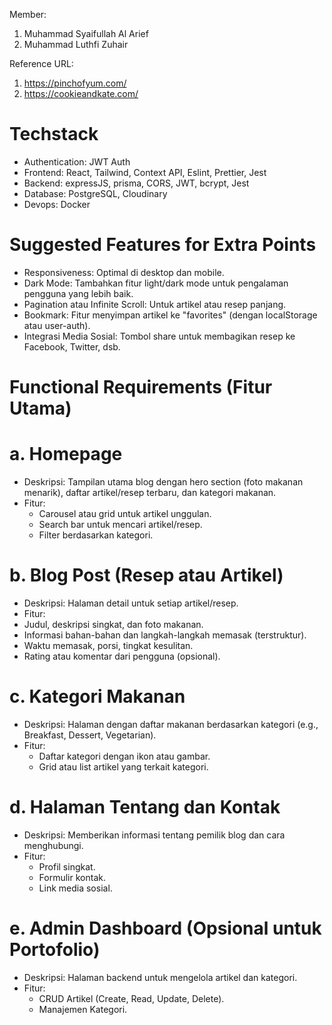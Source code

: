 Member:
1. Muhammad Syaifullah Al Arief
2. Muhammad Luthfi Zuhair

Reference URL:
1. https://pinchofyum.com/ 
2. https://cookieandkate.com/

# Techstack
- Authentication: JWT Auth
- Frontend: React, Tailwind, Context API, Eslint, Prettier, Jest
- Backend: expressJS, prisma, CORS, JWT, bcrypt, Jest
- Database: PostgreSQL, Cloudinary
- Devops: Docker

# Suggested Features for Extra Points

- Responsiveness: Optimal di desktop dan mobile.
- Dark Mode: Tambahkan fitur light/dark mode untuk pengalaman pengguna yang lebih baik.
- Pagination atau Infinite Scroll: Untuk artikel atau resep panjang.
- Bookmark: Fitur menyimpan artikel ke "favorites" (dengan localStorage atau user-auth).
- Integrasi Media Sosial: Tombol share untuk membagikan resep ke Facebook, Twitter, dsb.

# Functional Requirements (Fitur Utama)
# a. Homepage

- Deskripsi: Tampilan utama blog dengan hero section (foto makanan menarik), daftar artikel/resep terbaru, dan kategori makanan.
- Fitur:
    - Carousel atau grid untuk artikel unggulan.
    - Search bar untuk mencari artikel/resep.
    - Filter berdasarkan kategori.

# b. Blog Post (Resep atau Artikel)

- Deskripsi: Halaman detail untuk setiap artikel/resep.
- Fitur:
- Judul, deskripsi singkat, dan foto makanan.
- Informasi bahan-bahan dan langkah-langkah memasak (terstruktur).
- Waktu memasak, porsi, tingkat kesulitan.
- Rating atau komentar dari pengguna (opsional).

# c. Kategori Makanan

- Deskripsi: Halaman dengan daftar makanan berdasarkan kategori (e.g., Breakfast, Dessert, Vegetarian).
- Fitur:  
	- Daftar kategori dengan ikon atau gambar.
	- Grid atau list artikel yang terkait kategori.

# d. Halaman Tentang dan Kontak

- Deskripsi: Memberikan informasi tentang pemilik blog dan cara menghubungi.
- Fitur:
  - Profil singkat.
  - Formulir kontak.
  - Link media sosial.

# e. Admin Dashboard (Opsional untuk Portofolio)

- Deskripsi: Halaman backend untuk mengelola artikel dan kategori.
- Fitur:
    - CRUD Artikel (Create, Read, Update, Delete).
    - Manajemen Kategori.
